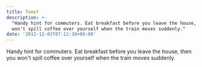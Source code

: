 ```yaml
---
title: Tweet
description: >-
  "Handy hint for commuters. Eat breakfast before you leave the house, then you
  won't spill coffee over yourself when the train moves suddenly."
date: '2012-12-03T07:12:30+00:00'
---
```

Handy hint for commuters. Eat breakfast before you leave the house, then you won't spill coffee over yourself when the train moves suddenly.
